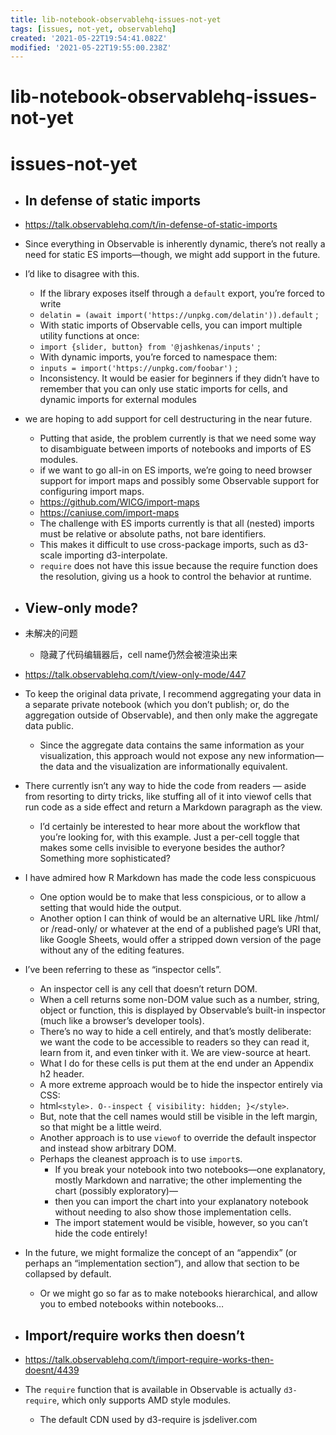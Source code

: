 ```yaml
---
title: lib-notebook-observablehq-issues-not-yet
tags: [issues, not-yet, observablehq]
created: '2021-05-22T19:54:41.082Z'
modified: '2021-05-22T19:55:00.238Z'
---
```


# lib-notebook-observablehq-issues-not-yet

# issues-not-yet

- ## In defense of static imports
- https://talk.observablehq.com/t/in-defense-of-static-imports
- Since everything in Observable is inherently dynamic, there’s not really a need for static ES imports—though, we might add support in the future.
- I’d like to disagree with this.
  - If the library exposes itself through a `default` export, you’re forced to write
  - `delatin = (await import('https://unpkg.com/delatin')).default` ; 
  - With static imports of Observable cells, you can import multiple utility functions at once:
  - `import {slider, button} from '@jashkenas/inputs'` ; 
  - With dynamic imports, you’re forced to namespace them:
  - `inputs = import('https://unpkg.com/foobar')` ; 
  - Inconsistency. It would be easier for beginners if they didn’t have to remember that you can only use static imports for cells, and dynamic imports for external modules
- we are hoping to add support for cell destructuring in the near future.
  - Putting that aside, the problem currently is that we need some way to disambiguate between imports of notebooks and imports of ES modules.
  - if we want to go all-in on ES imports, we’re going to need browser support for import maps and possibly some Observable support for configuring import maps.
  - https://github.com/WICG/import-maps
  - https://caniuse.com/import-maps
  - The challenge with ES imports currently is that all (nested) imports must be relative or absolute paths, not bare identifiers. 
  - This makes it difficult to use cross-package imports, such as d3-scale importing d3-interpolate. 
  - `require` does not have this issue because the require function does the resolution, giving us a hook to control the behavior at runtime.

- ## View-only mode?

- 未解决的问题
  - 隐藏了代码编辑器后，cell name仍然会被渲染出来

- https://talk.observablehq.com/t/view-only-mode/447
- To keep the original data private, I recommend aggregating your data in a separate private notebook (which you don’t publish; or, do the aggregation outside of Observable), and then only make the aggregate data public. 
  - Since the aggregate data contains the same information as your visualization, this approach would not expose any new information—the data and the visualization are informationally equivalent.
- There currently isn’t any way to hide the code from readers — aside from resorting to dirty tricks, like stuffing all of it into viewof cells that run code as a side effect and return a Markdown paragraph as the view.
  - I’d certainly be interested to hear more about the workflow that you’re looking for, with this example. Just a per-cell toggle that makes some cells invisible to everyone besides the author? Something more sophisticated?
- I have admired how R Markdown has made the code less conspicuous
  - One option would be to make that less conspicious, or to allow a setting that would hide the output. 
  - Another option I can think of would be an alternative URL like /html/ or /read-only/ or whatever at the end of a published page’s URI that, like Google Sheets, would offer a stripped down version of the page without any of the editing features.
- I’ve been referring to these as “inspector cells”. 
  - An inspector cell is any cell that doesn’t return DOM. 
  - When a cell returns some non-DOM value such as a number, string, object or function, this is displayed by Observable’s built-in inspector (much like a browser’s developer tools).
  - There’s no way to hide a cell entirely, and that’s mostly deliberate: we want the code to be accessible to readers so they can read it, learn from it, and even tinker with it. We are view-source at heart.
  - What I do for these cells is put them at the end under an Appendix h2 header.
  - A more extreme approach would be to hide the inspector entirely via CSS:
  - html`<style>. O--inspect { visibility: hidden; }</style>`.
  - But, note that the cell names would still be visible in the left margin, so that might be a little weird.
  - Another approach is to use `viewof` to override the default inspector and instead show arbitrary DOM.
  - Perhaps the cleanest approach is to use `import`s. 
    - If you break your notebook into two notebooks—one explanatory, mostly Markdown and narrative; the other implementing the chart (possibly exploratory)—
    - then you can import the chart into your explanatory notebook without needing to also show those implementation cells. 
    - The import statement would be visible, however, so you can’t hide the code entirely!
- In the future, we might formalize the concept of an “appendix” (or perhaps an “implementation section”), and allow that section to be collapsed by default. 
  - Or we might go so far as to make notebooks hierarchical, and allow you to embed notebooks within notebooks…

- ## Import/require works then doesn’t
- https://talk.observablehq.com/t/import-require-works-then-doesnt/4439
- The `require` function that is available in Observable is actually `d3-require`, which only supports AMD style modules.
  - The default CDN used by d3-require is jsdeliver.com
